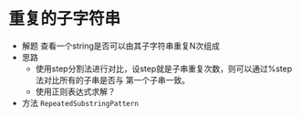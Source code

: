 # 重复的子字符串
- 解题
    查看一个string是否可以由其子字符串重复N次组成
- 思路
    - 使用step分割法进行对比，设step就是子串重复次数，则可以通过%step法对比所有的子串是否与
    第一个子串一致。
    - 使用正则表达式求解？
- 方法
```RepeatedSubstringPattern```